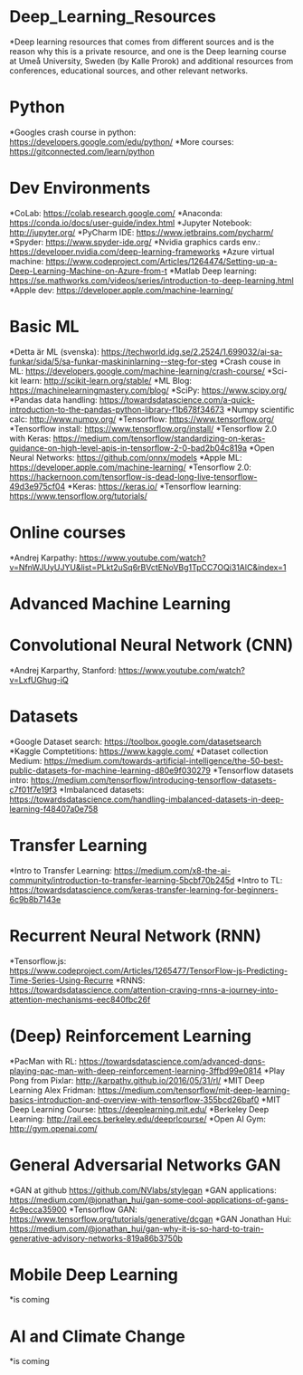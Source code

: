 # Deep_Learning_Resources
*Deep learning resources that comes from different sources and is the reason why this is a private resource, and one is the Deep learning course at Umeå University, Sweden (by Kalle Prorok) and additional resources from conferences, educational sources, and other relevant networks.

# Python
*Googles crash course in python: https://developers.google.com/edu/python/ 
*More courses:                   https://gitconnected.com/learn/python

# Dev Environments
*CoLab:                          https://colab.research.google.com/ 
*Anaconda:                       https://conda.io/docs/user-guide/index.html 
*Jupyter Notebook:               http://jupyter.org/ 
*PyCharm IDE:                    https://www.jetbrains.com/pycharm/ 
*Spyder:                         https://www.spyder-ide.org/
*Nvidia graphics cards env.:     https://developer.nvidia.com/deep-learning-frameworks
*Azure virtual machine:          https://www.codeproject.com/Articles/1264474/Setting-up-a-Deep-Learning-Machine-on-Azure-from-t
*Matlab Deep learning:           https://se.mathworks.com/videos/series/introduction-to-deep-learning.html 
*Apple dev:                      https://developer.apple.com/machine-learning/ 

# Basic ML
*Detta är ML (svenska):          https://techworld.idg.se/2.2524/1.699032/ai-sa-funkar/sida/5/sa-funkar-maskininlarning--steg-for-steg
*Crash couse in ML:              https://developers.google.com/machine-learning/crash-course/
*Sci-kit learn:                  http://scikit-learn.org/stable/ 
*ML Blog:                        https://machinelearningmastery.com/blog/ 
*SciPy:                          https://www.scipy.org/ 
*Pandas data handling:           https://towardsdatascience.com/a-quick-introduction-to-the-pandas-python-library-f1b678f34673 
*Numpy scientific calc:          http://www.numpy.org/ 
*Tensorflow:                     https://www.tensorflow.org/ 
*Tensorflow install:             https://www.tensorflow.org/install/ 
*Tensorflow 2.0 with Keras:      https://medium.com/tensorflow/standardizing-on-keras-guidance-on-high-level-apis-in-tensorflow-2-0-bad2b04c819a
*Open Neural Networks:           https://github.com/onnx/models 
*Apple ML:                       https://developer.apple.com/machine-learning/
*Tensorflow 2.0:                 https://hackernoon.com/tensorflow-is-dead-long-live-tensorflow-49d3e975cf04 
*Keras:                          https://keras.io/
*Tensorflow learning:            https://www.tensorflow.org/tutorials/ 

# Online courses
*Andrej Karpathy:                https://www.youtube.com/watch?v=NfnWJUyUJYU&list=PLkt2uSq6rBVctENoVBg1TpCC7OQi31AlC&index=1

# Advanced Machine Learning

# Convolutional Neural Network (CNN)
*Andrej Karparthy, Stanford:     https://www.youtube.com/watch?v=LxfUGhug-iQ

# Datasets
*Google Dataset search:          https://toolbox.google.com/datasetsearch
*Kaggle Comptetitions:           https://www.kaggle.com/ 
*Dataset collection Medium:      https://medium.com/towards-artificial-intelligence/the-50-best-public-datasets-for-machine-learning-d80e9f030279
*Tensorflow datasets intro:      https://medium.com/tensorflow/introducing-tensorflow-datasets-c7f01f7e19f3
*Imbalanced datasets:            https://towardsdatascience.com/handling-imbalanced-datasets-in-deep-learning-f48407a0e758

# Transfer Learning
*Intro to Transfer Learning:     https://medium.com/x8-the-ai-community/introduction-to-transfer-learning-5bcbf70b245d
*Intro to TL:                    https://towardsdatascience.com/keras-transfer-learning-for-beginners-6c9b8b7143e

# Recurrent Neural Network (RNN)
*Tensorflow.js:                  https://www.codeproject.com/Articles/1265477/TensorFlow-js-Predicting-Time-Series-Using-Recurre
*RNNS:                           https://towardsdatascience.com/attention-craving-rnns-a-journey-into-attention-mechanisms-eec840fbc26f

# (Deep) Reinforcement Learning
*PacMan with RL:                 https://towardsdatascience.com/advanced-dqns-playing-pac-man-with-deep-reinforcement-learning-3ffbd99e0814
*Play Pong from Pixlar:          http://karpathy.github.io/2016/05/31/rl/ 
*MIT Deep Learning Alex Fridman: https://medium.com/tensorflow/mit-deep-learning-basics-introduction-and-overview-with-tensorflow-355bcd26baf0
*MIT Deep Learning Course:       https://deeplearning.mit.edu/ 
*Berkeley Deep Learning:         http://rail.eecs.berkeley.edu/deeprlcourse/
*Open AI Gym:                    http://gym.openai.com/ 

# General Adversarial Networks GAN
*GAN at github                   https://github.com/NVlabs/stylegan
*GAN applications:               https://medium.com/@jonathan_hui/gan-some-cool-applications-of-gans-4c9ecca35900
*Tensorflow GAN:                 https://www.tensorflow.org/tutorials/generative/dcgan
*GAN Jonathan Hui:               https://medium.com/@jonathan_hui/gan-why-it-is-so-hard-to-train-generative-advisory-networks-819a86b3750b

# Mobile Deep Learning

*is coming

# AI and Climate Change

*is coming





